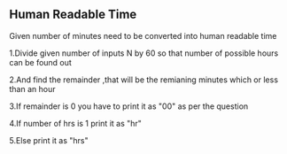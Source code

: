 ## Human Readable Time

Given number of minutes need to be converted into human readable time

1.Divide given number of inputs N by 60 so that number of possible hours can be found out

2.And find the remainder ,that will be the remianing minutes which or less than an hour

3.If remainder is 0 you have to print it as "00" as per the question

4.If number of hrs is 1 print it as "hr"

5.Else print it as "hrs"